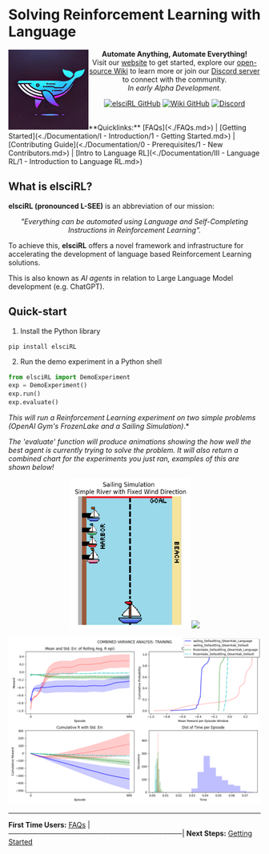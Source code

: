 # Solving Reinforcement Learning with Language

<a href="https://elsci.org"><img src="https://github.com/pdfosborne/elsciRL-Wiki/blob/main/Resources/images/elsci-whale-logo.png" align="left" height="160" width="160" ></a>

<div align="center">

<b>Automate Anything, Automate Everything!</b>
<br>
Visit our <a href="https://elsci.org">website</a> to get started, explore our <a href="https://github.com/pdfosborne/elsciRL-Wiki">open-source Wiki</a> to learn more or join our <a href="https://discord.gg/GgaqcrYCxt">Discord server</a> to connect with the community.
<br>
<i>In early Alpha Development.</i>
</div>

<div align="center">

<a href="https://github.com/pdfosborne/elsciRL">![elsciRL GitHub](https://img.shields.io/github/watchers/pdfosborne/elsciRL?style=for-the-badge&logo=github&label=elsciRL&link=https%3A%2F%2Fgithub.com%2Fpdfosborne%2FelsciRL)</a> <a href="https://github.com/pdfosborne/elsciRL-Wiki">![Wiki GitHub](https://img.shields.io/github/watchers/pdfosborne/elsciRL-Wiki?style=for-the-badge&logo=github&label=elsciRL-Wiki&link=https%3A%2F%2Fgithub.com%2Fpdfosborne%2FelsciRL-Wiki)</a> <a href="https://discord.gg/GgaqcrYCxt">![Discord](https://img.shields.io/discord/1310579689315893248?style=for-the-badge&logo=discord&label=Discord&link=https%3A%2F%2Fdiscord.com%2Fchannels%2F1184202186469683200%2F1184202186998173878)</a>

</div>
<br>
**Quicklinks:**  [FAQs](<./FAQs.md>) | [Getting Started](<./Documentation/I - Introduction/1 - Getting Started.md>) | [Contributing Guide](<./Documentation/0 - Prerequisites/1 - New Contributors.md>) | [Intro to Language RL](<./Documentation/III - Language RL/1 - Introduction to Language RL.md>)


## What is elsciRL?

**elsciRL (pronounced L-SEE)** is an abbreviation of our mission: 

<div align="center">
 <i>"Everything can be automated using Language and Self-Completing Instructions in Reinforcement Learning".</i>
</div>

To achieve this, **elsciRL** offers a novel framework and infrastructure for accelerating the development of language based Reinforcement Learning solutions.

This is also known as *AI agents* in relation to Large Language Model development (e.g. ChatGPT).

## Quick-start

1. Install the Python library
```
pip install elsciRL
```
2. Run the demo experiment in a Python shell
```python
from elsciRL import DemoExperiment
exp = DemoExperiment()
exp.run()
exp.evaluate()
``` 
*This will run a Reinforcement Learning experiment on two simple problems (OpenAI Gym's FrozenLake and a Sailing Simulation)*.* 

*The 'evaluate' function will produce animations showing the how well the best agent is currently trying to solve the problem. It will also return a combined chart for the experiments you just ran, examples of this are shown below!*


<div align="center">
  <img src="https://github.com/pdfosborne/elsciRL-Wiki/blob/main/Documentation/I%20-%20Introduction/attachments/sailing_setup.png?raw=true" width="240" />
  <img src="https://raw.githubusercontent.com/pdfosborne/elsciRL-Wiki/refs/heads/main/Documentation/I%20-%20Introduction/attachments/sailboat_render_animation.gif" width="300" /> 
</div>

![variance\_comparison\_TRAINING](<./Documentation/I - Introduction/attachments/variance_comparison_TRAINING.png>)

--- 

**First Time Users:** [FAQs](<./FAQs.md>) |───────────────────────────────────| **Next Steps:** [Getting Started](<./Documentation/I - Introduction/1 - Getting Started.md>) </div>
